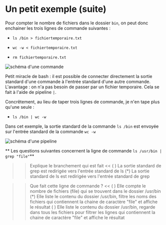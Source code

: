 # Un petit exemple (suite)

Pour compter le nombre de fichiers dans le dossier `bin`, on peut donc enchainer les trois lignes de commande suivantes :

* `ls /bin > fichiertemporaire.txt`

* `wc -w < fichiertemporaire.txt`

* `rm fichiertemporaire.txt`

![schéma d'une commande](../assets/enchainement.png)

Petit miracle de bash : il est possible de connecter directement la sortie standard d'une commande à l'entrée standard d'une autre commande.
L'avantage : on n'a pas besoin de passer par un fichier temporaire.
Cela se fait à l'aide de pipeline `|`.

Concrêtement, au lieu de taper trois lignes de commande, je n'en tape plus qu'une seule :

* `ls /bin | wc -w`

Dans cet exemple, la sortie standard de la commande `ls /bin` est envoyée sur l'entrée standard de la commande `wc -w`

![schéma d'une pipeline](../assets/pipe1.png)

** Les questions suivantes concernent la ligne de commande `ls /usr/bin | grep "file"`**

>> Explique le branchement qui est fait <<
( ) La sortie standard de grep est redirigée vers l'entrée standard de ls
(*) La sortie standard de ls est redirigée vers l'entrée standard de grep


>> Que fait cette ligne de commande ? <<
( ) Elle compte le nombre de fichiers (file) qui se trouvent dans le dossier /usr/bin
(*) Elle liste le contenu du dossier /usr/bin, filtre les noms des fichiers qui contiennent la chaine de caractère "file" et affiche le résultat
( ) Elle liste le contenu du dossier /usr/bin, regarde dans tous les fichiers pour filtrer les lignes qui contiennent la chaine de caractère "file" et affiche le résultat

